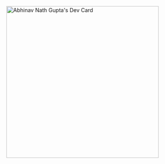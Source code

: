 <a href="https://app.daily.dev/abhiit89"><img src="https://api.daily.dev/devcards/0ffc9fde51614cc3bfd4221e090d3495.png?r=n44" width="400" alt="Abhinav Nath Gupta's Dev Card"/></a>
